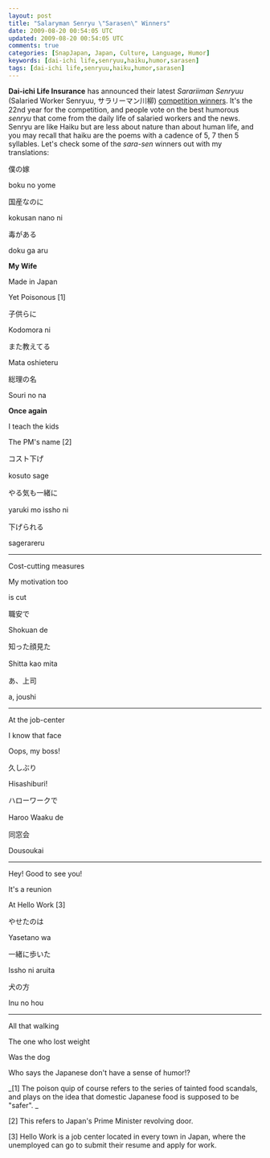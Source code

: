 ```yaml
---           
layout: post
title: "Salaryman Senryu \"Sarasen\" Winners"
date: 2009-08-20 00:54:05 UTC
updated: 2009-08-20 00:54:05 UTC
comments: true
categories: [SnapJapan, Japan, Culture, Language, Humor]
keywords: [dai-ichi life,senryuu,haiku,humor,sarasen]
tags: [dai-ichi life,senryuu,haiku,humor,sarasen]
---
```

 


**Dai-ichi Life Insurance** has announced their latest _Sarariiman Senryuu_ (Salaried Worker Senryuu, サラリーマン川柳) [competition winners](http://event.dai-ichi-life.co.jp/company/senryu/22th/best_10.html). It's the 22nd year for the competition, and people vote on the best humorous _senryu_ that come from the daily life of salaried workers and the news. Senryu are like Haiku but are less about nature than about human life, and you may recall that haiku are the poems with a cadence of 5, 7 then 5 syllables. Let's check some of the _sara-sen_ winners out with my translations: 




> 




僕の嫁




boku no yome




国産なのに




kokusan nano ni




毒がある




doku ga aru









**My Wife**




Made in Japan




Yet Poisonous [1]









> 




子供らに




Kodomora ni




また教えてる




Mata oshieteru




総理の名




Souri no na









**Once again**




I teach the kids




The PM's name [2]









> 




コスト下げ




kosuto sage　




やる気も一緒に




yaruki mo issho ni　




下げられる




sagerareru









****




Cost-cutting measures




My motivation too




is cut














> 




職安で　




Shokuan de




知った顔見た




Shitta kao mita　




あ、上司




a, joushi









****




At the job-center




I know that face




Oops, my boss!














> 




久しぶり　




Hisashiburi!




ハローワークで




Haroo Waaku de　




同窓会




Dousoukai









****




Hey! Good to see you!




It's a reunion




At Hello Work [3]














> 




やせたのは




Yasetano wa




一緒に歩いた




Issho ni aruita




犬の方




Inu no hou









****




All that walking




The one who lost weight




Was the dog














Who says the Japanese don't have a sense of humor!?









_[1] The poison quip of course refers to the series of tainted food scandals, and plays on the idea that domestic Japanese food is supposed to be "safer". _




[2] This refers to Japan's Prime Minister revolving door.




[3] Hello Work is a job center located in every town in Japan, where the unemployed can go to submit their resume and apply for work. 


